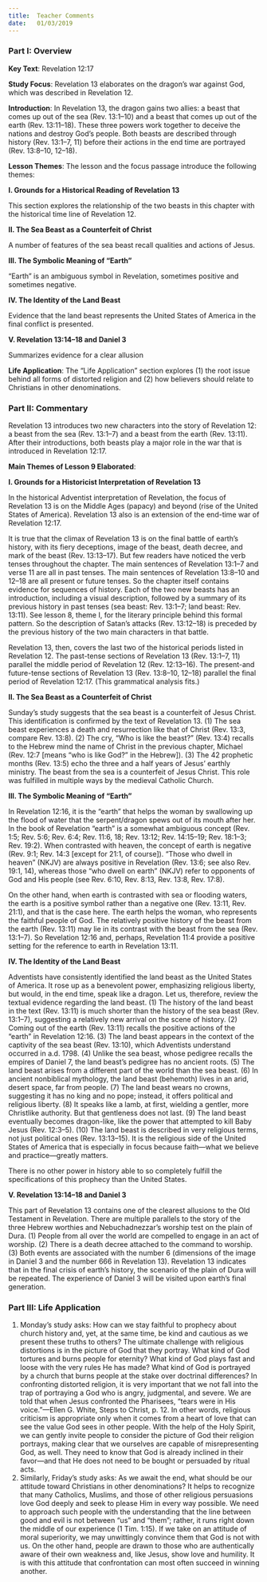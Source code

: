 ```yaml
---
title:  Teacher Comments
date:   01/03/2019
---
```


### Part I: Overview 

**Key Text**: Revelation 12:17 

**Study Focus**: Revelation 13 elaborates on the dragon’s war against God, which was described in Revelation 12. 

**Introduction**: In Revelation 13, the dragon gains two allies: a beast that comes up out of the sea (Rev. 13:1–10) and a beast that comes up out of the earth (Rev. 13:11–18). These three powers work together to deceive the nations and destroy God’s people. Both beasts are described through history (Rev. 13:1–7, 11) before their actions in the end time are portrayed (Rev. 13:8–10, 12–18). 

**Lesson Themes**: The lesson and the focus passage introduce the following themes: 

**I. Grounds for a Historical Reading of Revelation 13** 

This section explores the relationship of the two beasts in this chapter with the historical time line of Revelation 12. 

**II. The Sea Beast as a Counterfeit of Christ** 

A number of features of the sea beast recall qualities and actions of Jesus. 

**III. The Symbolic Meaning of “Earth”** 

“Earth” is an ambiguous symbol in Revelation, sometimes positive and sometimes negative. 

**IV. The Identity of the Land Beast** 

Evidence that the land beast represents the United States of America in the final conflict is presented. 

**V. Revelation 13:14–18 and Daniel 3** 

Summarizes evidence for a clear allusion 

**Life Application**: The “Life Application” section explores (1) the root issue behind all forms of distorted religion and (2) how believers should relate to Christians in other denominations. 

### Part II: Commentary 

Revelation 13 introduces two new characters into the story of Revelation 12: a beast from the sea (Rev. 13:1–7) and a beast from the earth (Rev. 13:11). After their introductions, both beasts play a major role in the war that is introduced in Revelation 12:17. 

**Main Themes of Lesson 9 Elaborated**: 

**I. Grounds for a Historicist Interpretation of Revelation 13** 

In the historical Adventist interpretation of Revelation, the focus of Revelation 13 is on the Middle Ages (papacy) and beyond (rise of the United States of America). Revelation 13 also is an extension of the end-time war of Revelation 12:17. 

It is true that the climax of Revelation 13 is on the final battle of earth’s history, with its fiery deceptions, image of the beast, death decree, and mark of the beast (Rev. 13:13–17). But few readers have noticed the verb tenses throughout the chapter. The main sentences of Revelation 13:1–7 and verse 11 are all in past tenses. The main sentences of Revelation 13:8–10 and 12–18 are all present or future tenses. So the chapter itself contains evidence for sequences of history. Each of the two new beasts has an introduction, including a visual description, followed by a summary of its previous history in past tenses (sea beast: Rev. 13:1–7; land beast: Rev. 13:11). See lesson 8, theme I, for the literary principle behind this formal pattern. So the description of Satan’s attacks (Rev. 13:12–18) is preceded by the previous history of the two main characters in that battle. 

Revelation 13, then, covers the last two of the historical periods listed in Revelation 12. The past-tense sections of Revelation 13 (Rev. 13:1–7, 11) parallel the middle period of Revelation 12 (Rev. 12:13–16). The present-and future-tense sections of Revelation 13 (Rev. 13:8–10, 12–18) parallel the final period of Revelation 12:17. (This grammatical analysis fits.) 

**II. The Sea Beast as a Counterfeit of Christ** 

Sunday’s study suggests that the sea beast is a counterfeit of Jesus Christ. This identification is confirmed by the text of Revelation 13. (1) The sea beast experiences a death and resurrection like that of Christ (Rev. 13:3, compare Rev. 13:8). (2) The cry, “Who is like the beast?” (Rev. 13:4) recalls to the Hebrew mind the name of Christ in the previous chapter, Michael (Rev. 12:7 [means “who is like God?” in the Hebrew]). (3) The 42 prophetic months (Rev. 13:5) echo the three and a half years of Jesus’ earthly ministry. The beast from the sea is a counterfeit of Jesus Christ. This role was fulfilled in multiple ways by the medieval Catholic Church. 

**III. The Symbolic Meaning of “Earth”** 

In Revelation 12:16, it is the “earth” that helps the woman by swallowing up the flood of water that the serpent/dragon spews out of its mouth after her. In the book of Revelation “earth” is a somewhat ambiguous concept (Rev. 1:5; Rev. 5:6; Rev. 6:4; Rev. 11:6, 18; Rev. 13:12; Rev. 14:15–19; Rev. 18:1–3; Rev. 19:2). When contrasted with heaven, the concept of earth is negative (Rev. 9:1; Rev. 14:3 [except for 21:1, of course]). “Those who dwell in heaven” (NKJV) are always positive in Revelation (Rev. 13:6; see also Rev. 19:1, 14), whereas those “who dwell on earth” (NKJV) refer to opponents of God and His people (see Rev. 6:10, Rev. 8:13, Rev. 13:8, Rev. 17:8). 

On the other hand, when earth is contrasted with sea or flooding waters, the earth is a positive symbol rather than a negative one (Rev. 13:11, Rev. 21:1), and that is the case here. The earth helps the woman, who represents the faithful people of God. The relatively positive history of the beast from the earth (Rev. 13:11) may lie in its contrast with the beast from the sea (Rev. 13:1–7). So Revelation 12:16 and, perhaps, Revelation 11:4 provide a positive setting for the reference to earth in Revelation 13:11. 

**IV. The Identity of the Land Beast** 

Adventists have consistently identified the land beast as the United States of America. It rose up as a benevolent power, emphasizing religious liberty, but would, in the end time, speak like a dragon. Let us, therefore, review the textual evidence regarding the land beast. (1) The history of the land beast in the text (Rev. 13:11) is much shorter than the history of the sea beast (Rev. 13:1–7), suggesting a relatively new arrival on the scene of history. (2) Coming out of the earth (Rev. 13:11) recalls the positive actions of the “earth” in Revelation 12:16. (3) The land beast appears in the context of the captivity of the sea beast (Rev. 13:10), which Adventists understand occurred in a.d. 1798. (4) Unlike the sea beast, whose pedigree recalls the empires of Daniel 7, the land beast’s pedigree has no ancient roots. (5) The land beast arises from a different part of the world than the sea beast. (6) In ancient nonbiblical mythology, the land beast (behemoth) lives in an arid, desert space, far from people. (7) The land beast wears no crowns, suggesting it has no king and no pope; instead, it offers political and religious liberty. (8) It speaks like a lamb, at first, wielding a gentler, more Christlike authority. But that gentleness does not last. (9) The land beast eventually becomes dragon-like, like the power that attempted to kill Baby Jesus (Rev. 12:3–5). (10) The land beast is described in very religious terms, not just political ones (Rev. 13:13–15). It is the religious side of the United States of America that is especially in focus because faith—what we believe and practice—greatly matters. 

There is no other power in history able to so completely fulfill the specifications of this prophecy than the United States.

**V. Revelation 13:14–18 and Daniel 3** 

This part of Revelation 13 contains one of the clearest allusions to the Old Testament in Revelation. There are multiple parallels to the story of the three Hebrew worthies and Nebuchadnezzar’s worship test on the plain of Dura. (1) People from all over the world are compelled to engage in an act of worship. (2) There is a death decree attached to the command to worship. (3) Both events are associated with the number 6 (dimensions of the image in Daniel 3 and the number 666 in Revelation 13). Revelation 13 indicates that in the final crisis of earth’s history, the scenario of the plain of Dura will be repeated. The experience of Daniel 3 will be visited upon earth’s final generation. 

### Part III: Life Application 

1. Monday’s study asks: How can we stay faithful to prophecy about church history and, yet, at the same time, be kind and cautious as we present these truths to others? The ultimate challenge with religious distortions is in the picture of God that they portray. What kind of God tortures and burns people for eternity? What kind of God plays fast and loose with the very rules He has made? What kind of God is portrayed by a church that burns people at the stake over doctrinal differences? In confronting distorted religion, it is very important that we not fall into the trap of portraying a God who is angry, judgmental, and severe. We are told that when Jesus confronted the Pharisees, “tears were in His voice.”—Ellen G. White, Steps to Christ, p. 12. In other words, religious criticism is appropriate only when it comes from a heart of love that can see the value God sees in other people. With the help of the Holy Spirit, we can gently invite people to consider the picture of God their religion portrays, making clear that we ourselves are capable of misrepresenting God, as well. They need to know that God is already inclined in their favor—and that He does not need to be bought or persuaded by ritual acts. 
2. Similarly, Friday’s study asks: As we await the end, what should be our attitude toward Christians in other denominations? It helps to recognize that many Catholics, Muslims, and those of other religious persuasions love God deeply and seek to please Him in every way possible. We need to approach such people with the understanding that the line between good and evil is not between “us” and “them”; rather, it runs right down the middle of our experience (1 Tim. 1:15). If we take on an attitude of moral superiority, we may unwittingly convince them that God is not with us. On the other hand, people are drawn to those who are authentically aware of their own weakness and, like Jesus, show love and humility. It is with this attitude that confrontation can most often succeed in winning another. 